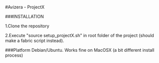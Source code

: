 #Avizera - ProjectX

###INSTALLATION

1.Clone the repository

2.Execute "source setup_projectX.sh" in root folder of the project (should make a fabric script instead).


###Platform
Debian/Ubuntu.
Works fine on MacOSX (a bit different install process)
